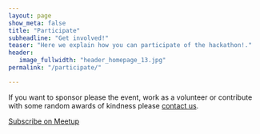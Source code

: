 ```yaml
---
layout: page
show_meta: false
title: "Participate"
subheadline: "Get involved!"
teaser: "Here we explain how you can participate of the hackathon!."
header:
   image_fullwidth: "header_homepage_13.jpg"
permalink: "/participate/"

---
```


If you want to sponsor please the event, work as a volunteer or contribute with some random awards of kindness please <a href="mailto:{{ 'eza@protonmail.ch' | encode_email }}" title="Contact us">contact us</a>.


<a href="https://www.meetup.com/pt-BR/socialdigital/events/241811490/" class="button alert">Subscribe on Meetup</a>
